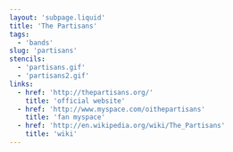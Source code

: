 ```yaml
---
layout: 'subpage.liquid'
title: 'The Partisans'
tags:
  - 'bands'
slug: 'partisans'
stencils:
  - 'partisans.gif'
  - 'partisans2.gif'
links:
  - href: 'http://thepartisans.org/'
    title: 'official website'
  - href: 'http://www.myspace.com/oithepartisans'
    title: 'fan myspace'
  - href: 'http://en.wikipedia.org/wiki/The_Partisans'
    title: 'wiki'
---
```

